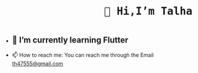 <pre>  <h1>                👋 Hi,I’m Talhahussain      </h1></pre>
                                 
- <h2>🌱 I’m currently learning Flutter</h2>
- 📫 How to reach me:
    You can reach me through the Email th47555@gmail.com
<!---
Talhahussain22/Talhahussain22 is a ✨ special ✨ repository because its `README.md` (this file) appears on your GitHub profile.
You can click the Preview link to take a look at your changes.
--->
